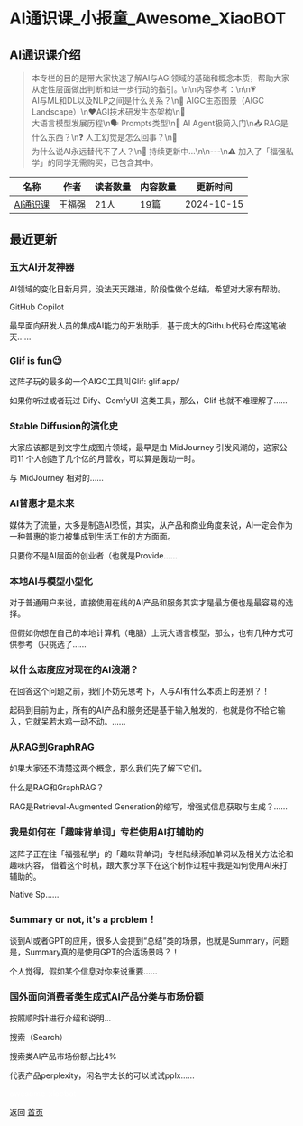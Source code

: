 # AI通识课_小报童_Awesome_XiaoBOT

## AI通识课介绍
> 本专栏的目的是带大家快速了解AI与AGI领域的基础和概念本质，帮助大家从定性层面做出判断和进一步行动的指引。\n\n内容参考：\n\n💗  
AI与ML和DL以及NLP之间是什么关系？\n💯 AIGC生态图景（AIGC Landscape）\n❤️AGI技术研发生态架构\n🙊  
大语言模型发展历程\n🗣️ Prompts类型\n🤖 AI Agent极简入门\n📥 RAG是什么东西？\n❓ 人工幻觉是怎么回事？\n👑  
为什么说AI永远替代不了人？\n🚅 持续更新中...\n\n---\n⚠️ 加入了「福强私学」的同学无需购买，已包含其中。  
  


|名称|作者|读者数量|内容数量|更新时间|
|---|---|---|---|---|
|[AI通识课](https://xiaobot.net/p/aifd?refer=9c3f1c95-a052-465a-9902-f6d75080262a)|王福强|21人|19篇|2024-10-15|

## 最近更新
### 五大AI开发神器

AI领域的变化日新月异，没法天天跟进，阶段性做个总结，希望对大家有帮助。

GitHub Copilot

最早面向研发人员的集成AI能力的开发助手，基于庞大的Github代码仓库这笔破天......

### Glif is fun😉

这阵子玩的最多的一个AIGC工具叫Glif: glif.app/

如果你听过或者玩过 Dify、ComfyUI 这类工具，那么，Glif 也就不难理解了......

### Stable Diffusion的演化史

大家应该都是到文字生成图片领域，最早是由 MidJourney 引发风潮的，这家公司11 个人创造了几个亿的月营收，可以算是轰动一时。

与 MidJourney 相对的......

### AI普惠才是未来

媒体为了流量，大多是制造AI恐慌，其实，从产品和商业角度来说，AI一定会作为一种普惠的能力被集成到生活工作的方方面面。

只要你不是AI层面的创业者（也就是Provide......

### 本地AI与模型小型化

对于普通用户来说，直接使用在线的AI产品和服务其实才是最方便也是最容易的选择。

但假如你想在自己的本地计算机（电脑）上玩大语言模型，那么，也有几种方式可供参考（只挑选了......

### 以什么态度应对现在的AI浪潮？

在回答这个问题之前，我们不妨先思考下，人与AI有什么本质上的差别？！

起码到目前为止，所有的AI产品和服务还是基于输入触发的，也就是你不给它输入，它就呆若木鸡一动不动。......

### 从RAG到GraphRAG

如果大家还不清楚这两个概念，那么我们先了解下它们。

什么是RAG和GraphRAG？

RAG是Retrieval-Augmented Generation的缩写，增强式信息获取与生成？......

### 我是如何在「趣味背单词」专栏使用AI打辅助的

这阵子正在往「福强私学」的「趣味背单词」专栏陆续添加单词以及相关方法论和趣味内容， 借着这个时机，跟大家分享下在这个制作过程中我是如何使用AI来打辅助的。

Native Sp......

### Summary or not, it's a problem！

谈到AI或者GPT的应用，很多人会提到“总结”类的场景，也就是Summary，问题是，Summary真的是使用GPT的合适场景吗？！

个人觉得，假如某个信息对你来说重要......

### 国外面向消费者类生成式AI产品分类与市场份额

按照顺时针进行介绍和说明...

搜索（Search）

搜索类AI产品市场份额占比4%

代表产品perplexity，闲名字太长的可以试试pplx......


<a href="https://github.com/Reno9527/awesome-xiaobot" style="color: white; text-decoration: none;">awesome-xiaobot</a>

返回 [首页](../README.md)
